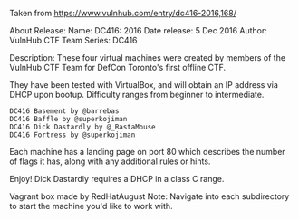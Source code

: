 Taken from https://www.vulnhub.com/entry/dc416-2016,168/

About Release:
    Name: DC416: 2016
    Date release: 5 Dec 2016
    Author: VulnHub CTF Team
    Series: DC416

Description:
These four virtual machines were created by members of the VulnHub CTF Team for DefCon Toronto's first offline CTF.

They have been tested with VirtualBox, and will obtain an IP address via DHCP upon bootup. Difficulty ranges from beginner to intermediate.

    DC416 Basement by @barrebas
    DC416 Baffle by @superkojiman
    DC416 Dick Dastardly by @_RastaMouse
    DC416 Fortress by @superkojiman

Each machine has a landing page on port 80 which describes the number of flags it has, along with any additional rules or hints.

Enjoy!
Dick Dastardly requires a DHCP in a class C range.
 
Vagrant box made by RedHatAugust
Note:
   Navigate into each subdirectory to start the machine you'd like to work with.
